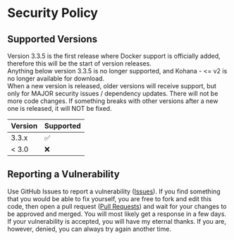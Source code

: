 # Security Policy

## Supported Versions

Version 3.3.5 is the first release where Docker support is officially added, therefore this will be the start of version releases.  
Anything below version 3.3.5 is no longer supported, and Kohana - <= v2 is no longer available for download.  
When a new version is released, older versions will receive support, but only for MAJOR security issues / dependency updates. There will not be more code changes. 
If something breaks with other versions after a new one is released, it will NOT be fixed.  

| Version | Supported          |
| ------- | ------------------ |
| 3.3.x   | :white_check_mark: |
| < 3.0   | :x:                |

## Reporting a Vulnerability

Use GitHub Issues to report a vulnerability ([Issues](https://github.com/thaddeuskkr/Kana/issues)). If you find something that you would be able to fix yourself, you are free to fork and edit this code, then open a pull request ([Pull Requests](https://github.com/thaddeuskkr/Kana/pulls)) and wait for your changes to be approved and merged. You will most likely get a response in a few days. If your vulnerability is accepted, you will have my eternal thanks. If you are, however, denied, you can always try again another time.
